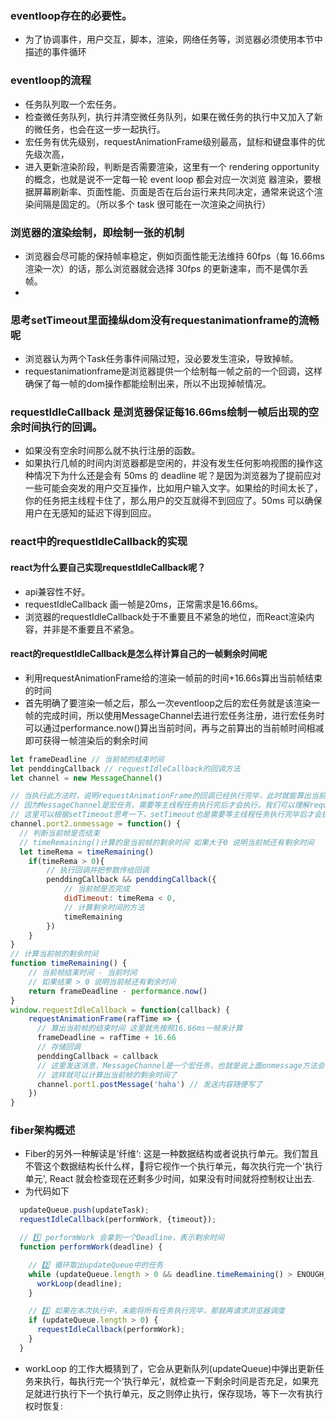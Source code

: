 <style>
pre {
  overflow-y: auto;
  max-height: 600px;
}
</style>
### eventloop存在的必要性。
+ 为了协调事件，用户交互，脚本，渲染，网络任务等，浏览器必须使用本节中描述的事件循环

### eventloop的流程
+ 任务队列取一个宏任务。
+ 检查微任务队列，执行并清空微任务队列，如果在微任务的执行中又加入了新的微任务，也会在这一步一起执行。
+ 宏任务有优先级别，requestAnimationFrame级别最高，鼠标和键盘事件的优先级次高，
+ 进入更新渲染阶段，判断是否需要渲染，这里有一个 rendering opportunity 的概念，也就是说不一定每一轮 event loop 都会对应一次浏览 器渲染，要根据屏幕刷新率、页面性能、页面是否在后台运行来共同决定，通常来说这个渲染间隔是固定的。（所以多个 task 很可能在一次渲染之间执行）
### 浏览器的渲染绘制，即绘制一张的机制
+ 浏览器会尽可能的保持帧率稳定，例如页面性能无法维持 60fps（每 16.66ms 渲染一次）的话，那么浏览器就会选择 30fps 的更新速率，而不是偶尔丢帧。
+ 


### 思考setTimeout里面操纵dom没有requestanimationframe的流畅呢
+ 浏览器认为两个Task任务事件间隔过短，没必要发生渲染，导致掉帧。
+ requestanimationframe是浏览器提供一个绘制每一帧之前的一个回调，这样确保了每一帧的dom操作都能绘制出来，所以不出现掉帧情况。
### requestIdleCallback 是浏览器保证每16.66ms绘制一帧后出现的空余时间执行的回调。
+ 如果没有空余时间那么就不执行注册的函数。
+ 如果执行几帧的时间内浏览器都是空闲的，并没有发生任何影响视图的操作这种情况下为什么还是会有 50ms 的 deadline 呢？是因为浏览器为了提前应对一些可能会突发的用户交互操作，比如用户输入文字。如果给的时间太长了，你的任务把主线程卡住了，那么用户的交互就得不到回应了。50ms 可以确保用户在无感知的延迟下得到回应。



### react中的requestIdleCallback的实现
#### react为什么要自己实现requestIdleCallback呢？
+ api兼容性不好。
+ requestIdleCallback 画一帧是20ms，正常需求是16.66ms。
+ 浏览器的requestIdleCallback处于不重要且不紧急的地位，而React渲染内容，并非是不重要且不紧急。


#### react的requestIdleCallback是怎么样计算自己的一帧剩余时间呢
+ 利用requestAnimationFrame给的渲染一帧前的时间+16.66s算出当前帧结束的时间
+ 首先明确了要渲染一帧之后，那么一次eventloop之后的宏任务就是该渲染一帧的完成时间，所以使用MessageChannel去进行宏任务注册，进行宏任务时可以通过performance.now()算出当前时间，再与之前算出的当前帧时间相减即可获得一帧渲染后的剩余时间
```js
let frameDeadline // 当前帧的结束时间
let penddingCallback // requestIdleCallback的回调方法
let channel = new MessageChannel()

// 当执行此方法时，说明requestAnimationFrame的回调已经执行完毕，此时就能算出当前帧的剩余时间了，直接调用timeRemaining()即可。
// 因为MessageChannel是宏任务，需要等主线程任务执行完后才会执行。我们可以理解requestAnimationFrame的回调执行是在当前的主线程中，只有回调执行完毕onmessage这个方法才会执行。
// 这里可以根据setTimeout思考一下，setTimeout也是需要等主线程任务执行完毕后才会执行。
channel.port2.onmessage = function() {
  // 判断当前帧是否结束
  // timeRemaining()计算的是当前帧的剩余时间 如果大于0 说明当前帧还有剩余时间
  let timeRema = timeRemaining()
	if(timeRema > 0){
    	// 执行回调并把参数传给回调
		penddingCallback && penddingCallback({
      		// 当前帧是否完成
      		didTimeout: timeRema < 0,
      		// 计算剩余时间的方法
			timeRemaining
		})
	}
}
// 计算当前帧的剩余时间
function timeRemaining() {
    // 当前帧结束时间 - 当前时间
	// 如果结果 > 0 说明当前帧还有剩余时间
	return frameDeadline - performance.now()
}
window.requestIdleCallback = function(callback) {
	requestAnimationFrame(rafTime => {
      // 算出当前帧的结束时间 这里就先按照16.66ms一帧来计算
      frameDeadline = rafTime + 16.66
      // 存储回调
      penddingCallback = callback
      // 这里发送消息，MessageChannel是一个宏任务，也就是说上面onmessage方法会在当前帧执行完成后才执行
      // 这样就可以计算出当前帧的剩余时间了
      channel.port1.postMessage('haha') // 发送内容随便写了
	})
}
```

### fiber架构概述
+ Fiber的另外一种解读是’纤维‘: 这是一种数据结构或者说执行单元。我们暂且不管这个数据结构长什么样，🔴将它视作一个执行单元，每次执行完一个'执行单元', React 就会检查现在还剩多少时间，如果没有时间就将控制权让出去.
+ 为代码如下
```js
  updateQueue.push(updateTask);
  requestIdleCallback(performWork, {timeout});

  // 1️⃣ performWork 会拿到一个Deadline，表示剩余时间
  function performWork(deadline) {

    // 2️⃣ 循环取出updateQueue中的任务
    while (updateQueue.length > 0 && deadline.timeRemaining() > ENOUGH_TIME) {
      workLoop(deadline);
    }

    // 3️⃣ 如果在本次执行中，未能将所有任务执行完毕，那就再请求浏览器调度
    if (updateQueue.length > 0) {
      requestIdleCallback(performWork);
    }
  }
```
+ workLoop 的工作大概猜到了，它会从更新队列(updateQueue)中弹出更新任务来执行，每执行完一个‘执行单元‘，就检查一下剩余时间是否充足，如果充足就进行执行下一个执行单元，反之则停止执行，保存现场，等下一次有执行权时恢复: